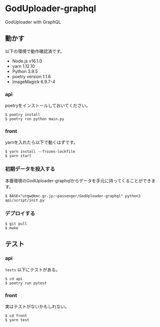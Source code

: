 # GodUploader-graphql
GodUploader with GraphQL

## 動かす

以下の環境で動作確認済です。

- Node.js v16.1.0
- yarn 1.12.10
- Python 3.9.5
- poetry version 1.1.6
- ImageMagick 6.9.7-4

### api

poetryをインストールしておいてください。

```
$ poetry install
$ poetry run python main.py
```

### front

yarnを入れたら以下で動くはずです。

```
$ yarn install --frozen-lockfile
$ yarn start
```

### 初期データを投入する

本番環境のGodUploader-graphqlからデータを手元に持ってくることができます。

```
$ BASE="utgw@kmc.gr.jp:~passenger/GodUploader-graphql" python3 api/script/init.py
```

### デプロイする

```
$ git pull
$ make
```

## テスト

### api

`tests` 以下にテストがある。

```
$ cd api
$ poetry run pytest
```

### front

実はテストがないかもしれない。

```
$ cd front
$ yarn test
```
